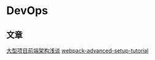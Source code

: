 # DevOps

## 文章

[大型项目前端架构浅谈](https://juejin.im/post/5cea1f705188250640005472)
[webpack-advanced-setup-tutorial](https://www.robinwieruch.de/webpack-advanced-setup-tutorial/)
